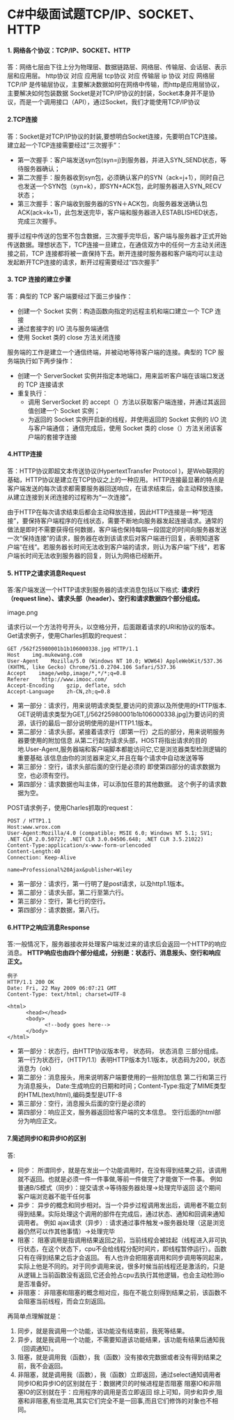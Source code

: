 # C#中级面试题TCP/IP、SOCKET、HTTP

#### 1. 网络各个协议：TCP/IP、SOCKET、HTTP

答：网络七层由下往上分为物理层、数据链路层、网络层、传输层、会话层、表示层和应用层。
http协议 对应 应用层
tcp协议 对应 传输层
ip 协议 对应 网络层
TCP/IP 是传输层协议，主要解决数据如何在网络中传输，而http是应用层协议，主要解决如何包装数据
Socket是对TCP/IP协议的封装，Socket本身并不是协议，而是一个调用接口（API），通过Socket，我们才能使用TCP/IP协议

#### 2.TCP连接

答：Socket是对TCP/IP协议的封装,要想明白Socket连接，先要明白TCP连接。
建立起一个TCP连接需要经过“三次握手”：

- 第一次握手：客户端发送syn包(syn=j)到服务器，并进入SYN_SEND状态，等待服务器确认；
- 第二次握手：服务器收到syn包，必须确认客户的SYN（ack=j+1），同时自己也发送一个SYN包（syn=k），即SYN+ACK包，此时服务器进入SYN_RECV状态；
- 第三次握手：客户端收到服务器的SYN＋ACK包，向服务器发送确认包ACK(ack=k+1)，此包发送完毕，客户端和服务器进入ESTABLISHED状态，完成三次握手。

握手过程中传送的包里不包含数据，三次握手完毕后，客户端与服务器才正式开始传送数据。理想状态下，TCP连接一旦建立，在通信双方中的任何一方主动关闭连 接之前，TCP 连接都将被一直保持下去。断开连接时服务器和客户端均可以主动发起断开TCP连接的请求，断开过程需要经过“四次握手”

#### 3. TCP 连接的建立步骤

答：典型的 TCP 客户端要经过下面三步操作：

- 创建一个 Socket 实例：构造函数向指定的远程主机和端口建立一个 TCP 连接
- 通过套接字的 I/O 流与服务端通信
- 使用 Socket 类的 close 方法关闭连接

服务端的工作是建立一个通信终端，并被动地等待客户端的连接。典型的 TCP 服务端执行如下两步操作：

- 创建一个 ServerSocket 实例并指定本地端口，用来监听客户端在该端口发送的 TCP 连接请求
- 重复执行：
  - 调用 ServerSocket 的 accept（）方法以获取客户端连接，并通过其返回值创建一个 Socket 实例；
  - 为返回的 Socket 实例开启新的线程，并使用返回的 Socket 实例的 I/O 流与客户端通信； 通信完成后，使用 Socket 类的 close（）方法关闭该客户端的套接字连接

#### 4.HTTP连接

答：HTTP协议即超文本传送协议(HypertextTransfer Protocol )，是Web联网的基础，HTTP协议是建立在TCP协议之上的一种应用。
HTTP连接最显著的特点是客户端发送的每次请求都需要服务器回送响应，在请求结束后，会主动释放连接。从建立连接到关闭连接的过程称为“一次连接”。

由于HTTP在每次请求结束后都会主动释放连接，因此HTTP连接是一种“短连接”，要保持客户端程序的在线状态，需要不断地向服务器发起连接请求。通常的 做法是即时不需要获得任何数据，客户端也保持每隔一段固定的时间向服务器发送一次“保持连接”的请求，服务器在收到该请求后对客户端进行回复，表明知道客 户端“在线”。若服务器长时间无法收到客户端的请求，则认为客户端“下线”，若客户端长时间无法收到服务器的回复，则认为网络已经断开。

#### 5. HTTP之请求消息Request

答:客户端发送一个HTTP请求到服务器的请求消息包括以下格式:
**请求行（request line）、请求头部（header）、空行和请求数据四个部分组成。**

image.png


请求行以一个方法符号开头，以空格分开，后面跟着请求的URI和协议的版本。Get请求例子，使用Charles抓取的request：

```
GET /562f25980001b1b106000338.jpg HTTP/1.1
Host    img.mukewang.com
User-Agent    Mozilla/5.0 (Windows NT 10.0; WOW64) AppleWebKit/537.36 (KHTML, like Gecko) Chrome/51.0.2704.106 Safari/537.36
Accept    image/webp,image/*,*/*;q=0.8
Referer    http://www.imooc.com/
Accept-Encoding    gzip, deflate, sdch
Accept-Language    zh-CN,zh;q=0.8
```

- 第一部分：请求行，用来说明请求类型,要访问的资源以及所使用的HTTP版本.
  GET说明请求类型为GET,[/562f25980001b1b106000338.jpg]为要访问的资源，该行的最后一部分说明使用的是HTTP1.1版本。
- 第二部分：请求头部，紧接着请求行（即第一行）之后的部分，用来说明服务器要使用的附加信息
  从第二行起为请求头部，HOST将指出请求的目的地.User-Agent,服务器端和客户端脚本都能访问它,它是浏览器类型检测逻辑的重要基础.该信息由你的浏览器来定义,并且在每个请求中自动发送等等
- 第三部分：空行，请求头部后面的空行是必须的
  即使第四部分的请求数据为空，也必须有空行。
- 第四部分：请求数据也叫主体，可以添加任意的其他数据。
  这个例子的请求数据为空。

POST请求例子，使用Charles抓取的request：

```
POST / HTTP1.1
Host:www.wrox.com
User-Agent:Mozilla/4.0 (compatible; MSIE 6.0; Windows NT 5.1; SV1; .NET CLR 2.0.50727; .NET CLR 3.0.04506.648; .NET CLR 3.5.21022)
Content-Type:application/x-www-form-urlencoded
Content-Length:40
Connection: Keep-Alive

name=Professional%20Ajax&publisher=Wiley
```

- 第一部分：请求行，第一行明了是post请求，以及http1.1版本。
- 第二部分：请求头部，第二行至第六行。
- 第三部分：空行，第七行的空行。
- 第四部分：请求数据，第八行。

#### 6.HTTP之响应消息Response

答:一般情况下，服务器接收并处理客户端发过来的请求后会返回一个HTTP的响应消息。
**HTTP响应也由四个部分组成，分别是：状态行、消息报头、空行和响应正文。**

```
例子
HTTP/1.1 200 OK
Date: Fri, 22 May 2009 06:07:21 GMT
Content-Type: text/html; charset=UTF-8

<html>
      <head></head>
      <body>
            <!--body goes here-->
      </body>
</html>
```

- 第一部分：状态行，由HTTP协议版本号， 状态码， 状态消息 三部分组成。
  第一行为状态行，（HTTP/1.1）表明HTTP版本为1.1版本，状态码为200，状态消息为（ok）
- 第二部分：消息报头，用来说明客户端要使用的一些附加信息
  第二行和第三行为消息报头，
  Date:生成响应的日期和时间；Content-Type:指定了MIME类型的HTML(text/html),编码类型是UTF-8
- 第三部分：空行，消息报头后面的空行是必须的
- 第四部分：响应正文，服务器返回给客户端的文本信息。
  空行后面的html部分为响应正文。

#### 7.简述同步IO和异步IO的区别

答:

- 同步：
  所谓同步，就是在发出一个功能调用时，在没有得到结果之前，该调用就不返回。也就是必须一件一件事做,等前一件做完了才能做下一件事。
  例如普通B/S模式（同步）：提交请求->等待服务器处理->处理完毕返回 这个期间客户端浏览器不能干任何事
- 异步：
  异步的概念和同步相对。当一个异步过程调用发出后，调用者不能立刻得到结果。实际处理这个调用的部件在完成后，通过状态、通知和回调来通知调用者。
  例如 ajax请求（异步）: 请求通过事件触发->服务器处理（这是浏览器仍然可以作其他事情）->处理完毕
- 阻塞：
  阻塞调用是指调用结果返回之前，当前线程会被挂起（线程进入非可执行状态，在这个状态下，cpu不会给线程分配时间片，即线程暂停运行）。函数只有在得到结果之后才会返回。
  有人也许会把阻塞调用和同步调用等同起来，实际上他是不同的。对于同步调用来说，很多时候当前线程还是激活的，只是从逻辑上当前函数没有返回,它还会抢占cpu去执行其他逻辑，也会主动检测io是否准备好。
- 非阻塞：
  非阻塞和阻塞的概念相对应，指在不能立刻得到结果之前，该函数不会阻塞当前线程，而会立刻返回。

再简单点理解就是：

1. 同步，就是我调用一个功能，该功能没有结束前，我死等结果。
2. 异步，就是我调用一个功能，不需要知道该功能结果，该功能有结果后通知我（回调通知）。
3. 阻塞，就是调用我（函数），我（函数）没有接收完数据或者没有得到结果之前，我不会返回。
4. 非阻塞，就是调用我（函数），我（函数）立即返回，通过select通知调用者
   同步IO和异步IO的区别就在于：数据拷贝的时候进程是否阻塞
   阻塞IO和非阻塞IO的区别就在于：应用程序的调用是否立即返回
   综上可知，同步和异步,阻塞和非阻塞,有些混用,其实它们完全不是一回事,而且它们修饰的对象也不相同。


 